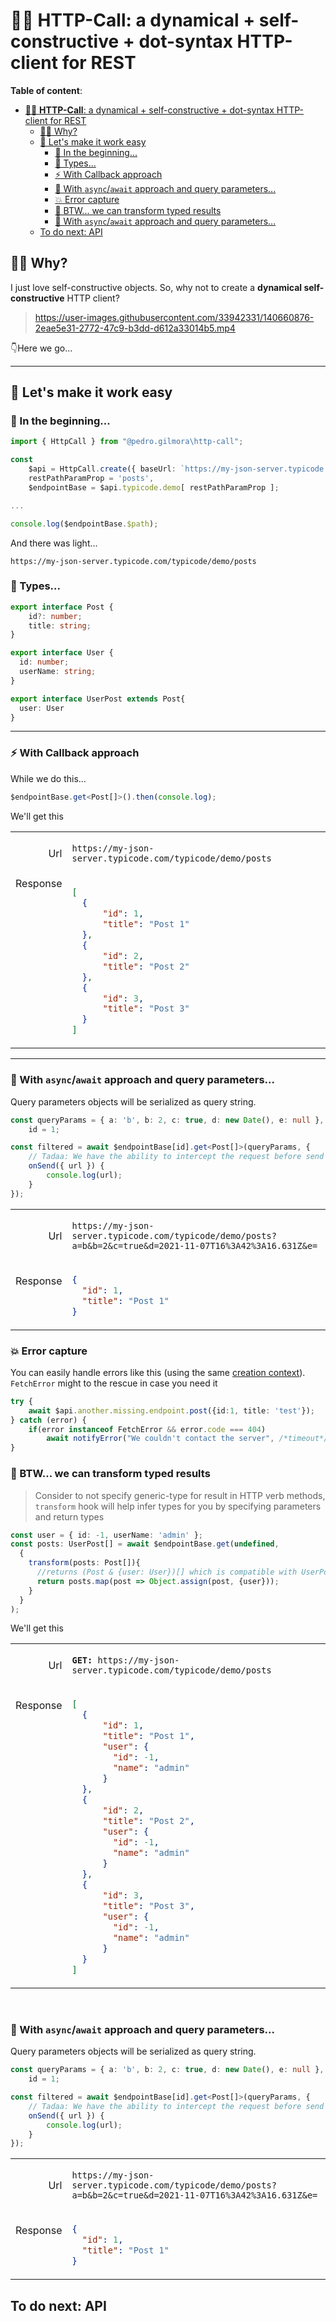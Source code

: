 # 🧙‍♂️ **HTTP-Call**: a dynamical + self-constructive + dot-syntax HTTP-client for REST

**Table of content**:
- [🧙‍♂️ **HTTP-Call**: a dynamical + self-constructive + dot-syntax HTTP-client for REST](#️-http-call-a-dynamical--self-constructive--dot-syntax-http-client-for-rest)
  - [💁‍♂️ Why?](#️-why)
  - [🔨 Let's make it work easy](#-lets-make-it-work-easy)
    - [📝 In the beginning...](#-in-the-beginning)
    - [🌈 Types...](#-types)
    - [⚡ With Callback approach](#-with-callback-approach)
    - [🍬 With `async`/`await` approach and query parameters...](#-with-asyncawait-approach-and-query-parameters)
    - [💥 Error capture](#-error-capture)
    - [🔩 BTW... we can transform typed results](#-btw-we-can-transform-typed-results)
    - [🍬 With `async`/`await` approach and query parameters...](#-with-asyncawait-approach-and-query-parameters-1)
  - [To do next: API](#to-do-next-api)

## 💁‍♂️ Why? 
I just love self-constructive objects. So, why not to create a **dynamical self-constructive** HTTP client?


>https://user-images.githubusercontent.com/33942331/140660876-2eae5e31-2772-47c9-b3dd-d612a33014b5.mp4


👇Here we go...


<hr/>

## 🔨 Let's make it work easy

### 📝 In the beginning...
```ts
import { HttpCall } from "@pedro.gilmora\http-call";

const 
    $api = HttpCall.create({ baseUrl: `https://my-json-server.typicode.com` }),
    restPathParamProp = 'posts',
    $endpointBase = $api.typicode.demo[ restPathParamProp ];

...

console.log($endpointBase.$path);
```
And there was light...
``` 
https://my-json-server.typicode.com/typicode/demo/posts
```

### 🌈 Types...

```ts
export interface Post {
    id?: number;
    title: string;
}

export interface User {
  id: number;
  userName: string;
}

export interface UserPost extends Post{
  user: User
}
```
<hr/>

### ⚡ With Callback approach

While we do this...
```ts
$endpointBase.get<Post[]>().then(console.log);
```
We'll get this
<table>
<tr>
<td align="right">
  
  Url

</td>
<td>

  `https://my-json-server.typicode.com/typicode/demo/posts`

</td>
</tr>
<tr>
<td align="right" valign="top">  
  Response  
</td>
<td>

  ```json 
[
    {
        "id": 1,
        "title": "Post 1"
    },
    {
        "id": 2,
        "title": "Post 2"
    },
    {
        "id": 3,
        "title": "Post 3"
    }
]
```

</td>
</tr>
</table>


<hr/>


### 🍬 With `async`/`await` approach and query parameters...


Query parameters objects will be serialized as query string.
```ts
const queryParams = { a: 'b', b: 2, c: true, d: new Date(), e: null },
    id = 1;

const filtered = await $endpointBase[id].get<Post[]>(queryParams, { 
    // Tadaa: We have the ability to intercept the request before send it... 👏👏👏
    onSend({ url }) { 
        console.log(url);
    }
});
```

<table>
<tr>
<td align=right>
  
  Url

</td>
<td>

  ```https://my-json-server.typicode.com/typicode/demo/posts?a=b&b=2&c=true&d=2021-11-07T16%3A42%3A16.631Z&e=```

</td>
</tr>
<tr>
<td align=right valign=top >
  
  Response
  
</td>
<td valign="top">

  ```json
{
    "id": 1,
    "title": "Post 1"
}
  ```

</td>
</tr>
</table>

### 💥 Error capture

You can easily handle errors like this (using the same [creation context](#-in-the-beginning)). `FetchError` might to the rescue in case you need it


```ts
try {
    await $api.another.missing.endpoint.post({id:1, title: 'test'});
} catch (error) {
    if(error instanceof FetchError && error.code === 404)
        await notifyError("We couldn't contact the server", /*timeout*/3500);
}
```

### 🔩 BTW... we can transform typed results

>Consider to not specify generic-type for result in HTTP verb methods, `transform` hook will help infer types for you by specifying parameters and return types 
```ts
const user = { id: -1, userName: 'admin' };
const posts: UserPost[] = await $endpointBase.get(undefined, 
  {
    transform(posts: Post[]){
      //returns (Post & {user: User})[] which is compatible with UserPost[] 
      return posts.map(post => Object.assign(post, {user}));
    }
  }
);
```
We'll get this
<table>
<tr>
<td align=right>
  
  Url

</td>
<td>

  **`GET: `**`https://my-json-server.typicode.com/typicode/demo/posts`

</td>
</tr>
<tr>
<td align=right valign=top>
  
  Response
  
</td>
<td>

  ```json 
[
    {
        "id": 1,
        "title": "Post 1",
        "user": { 
          "id": -1, 
          "name": "admin" 
        }
    },
    {
        "id": 2,
        "title": "Post 2",
        "user": { 
          "id": -1, 
          "name": "admin" 
        }
    },
    {
        "id": 3,
        "title": "Post 3",
        "user": { 
          "id": -1, 
          "name": "admin" 
        }
    }
]
```

</td>
</tr>
</table>

<br/>

  ### 🍬 With `async`/`await` approach and query parameters...

Query parameters objects will be serialized as query string.
```ts
const queryParams = { a: 'b', b: 2, c: true, d: new Date(), e: null },
    id = 1;

const filtered = await $endpointBase[id].get<Post[]>(queryParams, { 
    // Tadaa: We have the ability to intercept the request before send it... 👏👏👏
    onSend({ url }) { 
        console.log(url);
    }
});
```

<table>
<tr>
<td align=right>
  
  Url

</td>
<td>

  ```https://my-json-server.typicode.com/typicode/demo/posts?a=b&b=2&c=true&d=2021-11-07T16%3A42%3A16.631Z&e=```

</td>
</tr>
<tr>
<td align=right valign=top>
  
  Response
  
</td>
<td>

  ```json
{
    "id": 1,
    "title": "Post 1"
}
  ```

</td>
</tr>
</table>

## To do next: API
